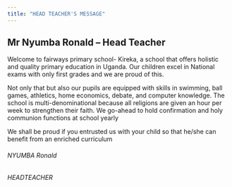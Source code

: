 ```yaml
---
title: "HEAD TEACHER'S MESSAGE"
---
```


## Mr Nyumba Ronald – Head Teacher
Welcome to fairways primary school- Kireka, a school that offers holistic and quality primary education in Uganda. Our children excel in National exams with only first grades and we are proud of this.

Not only that but also our pupils are equipped with skills in swimming, ball games, athletics, home economics, debate, and computer knowledge.
The school is multi-denominational because all religions are given an hour per week to strengthen their faith. We go-ahead to hold confirmation and holy communion functions at school yearly

We shall be proud if you entrusted us with your child so that he/she can benefit from an enriched curriculum

###### NYUMBA Ronald
###### HEADTEACHER